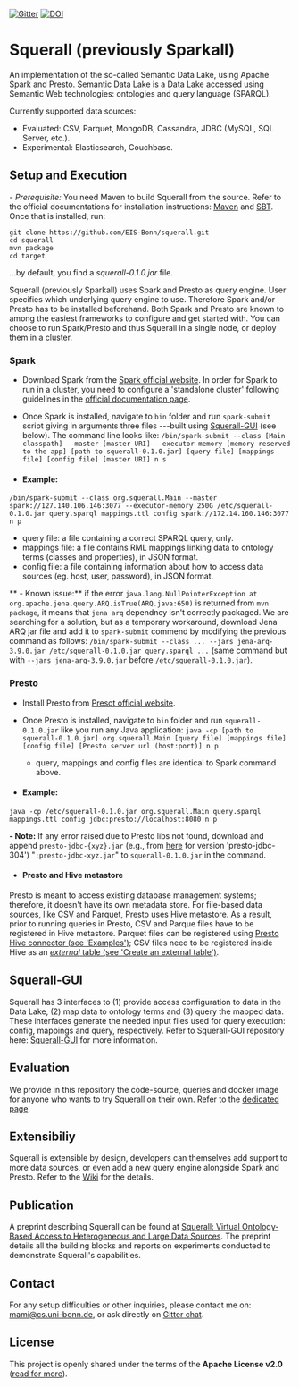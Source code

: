 [![Gitter](https://img.shields.io/gitter/room/DAVFoundation/DAV-Contributors.svg?style=flat-square)](https://gitter.im/squerall)
[![DOI](https://zenodo.org/badge/DOI/10.5281/zenodo.1247913.svg)](https://zenodo.org/record/1247913)

# Squerall (previously Sparkall)
An implementation of the so-called Semantic Data Lake, using Apache Spark and Presto. Semantic Data Lake is a Data Lake accessed using Semantic Web technologies: ontologies and query language (SPARQL).

Currently supported data sources:
- Evaluated: CSV, Parquet, MongoDB, Cassandra, JDBC (MySQL, SQL Server, etc.).
- Experimental: Elasticsearch, Couchbase.

## Setup and Execution
*- Prerequisite:* You need Maven to build Squerall from the source. Refer to the official documentations for installation instructions: [Maven](https://maven.apache.org/install.html) and [SBT](https://www.scala-sbt.org/1.0/docs/Setup.html). Once that is installed, run:
```
git clone https://github.com/EIS-Bonn/squerall.git
cd squerall
mvn package
cd target
```
...by default, you find a *squerall-0.1.0.jar* file.

Squerall (previously Sparkall) uses Spark and Presto as query engine. User specifies which underlying query engine to use. Therefore Spark and/or Presto has to be installed beforehand. Both Spark and Presto are known to among the easiest frameworks to configure and get started with. You can choose to run Spark/Presto and thus Squerall in a single node, or deploy them in a cluster.

### Spark
- Download Spark from the [Spark official website](https://spark.apache.org/downloads.html). In order for Spark to run in a cluster, you need to configure a 'standalone cluster' following guidelines in the [official documentation page](https://spark.apache.org/docs/2.2.0/spark-standalone.html).

- Once Spark is installed, navigate to `bin` folder and run `spark-submit` script giving in arguments three files ---built using [Squerall-GUI](https://github.com/EIS-Bonn/squerall-gui) (see below).
The command line looks like:
`/bin/spark-submit --class [Main classpath] --master [master URI] --executor-memory [memory reserved to the app] [path to squerall-0.1.0.jar] [query file] [mappings file] [config file] [master URI] n s`

- #### Example:
`/bin/spark-submit --class org.squerall.Main --master spark://127.140.106.146:3077 --executor-memory 250G /etc/squerall-0.1.0.jar query.sparql mappings.ttl config spark://172.14.160.146:3077 n p`

  * query file: a file containing a correct SPARQL query, only.
  * mappings file: a file contains RML mappings linking data to ontology terms (classes and properties), in JSON format.
  * config file: a file containing information about how to access data sources (eg. host, user, password), in JSON format.


  ** - Known issue:** if the error `java.lang.NullPointerException at org.apache.jena.query.ARQ.isTrue(ARQ.java:650)` is returned from `mvn package`, it means that `jena arq` dependncy isn't correctly packaged. We are searching for a solution, but as a temporary workaround, download Jena ARQ jar file and add it to `spark-submit` commend by modifying the previous command as follows: `/bin/spark-submit --class ... --jars jena-arq-3.9.0.jar /etc/squerall-0.1.0.jar query.sparql ...` (same command but with `--jars jena-arq-3.9.0.jar` before `/etc/squerall-0.1.0.jar`).

### Presto
- Install Presto from [Presot official website](https://prestodb.io/docs/current/installation/deployment.html).
- Once Presto is installed, navigate to `bin` folder and run `squerall-0.1.0.jar` like you run any Java application:
`java -cp [path to squerall-0.1.0.jar] org.squerall.Main [query file] [mappings file] [config file] [Presto server url (host:port)] n p`

  * query, mappings and config files are identical to Spark command above.

- #### Example:
`java -cp /etc/squerall-0.1.0.jar org.squerall.Main query.sparql mappings.ttl config jdbc:presto://localhost:8080 n p`

  **- Note:** If any error raised due to Presto libs not found, download and append `presto-jdbc-{xyz}.jar` (e.g., from [here](http://central.maven.org/maven2/io/prestosql/presto-jdbc/304/presto-jdbc-304.jar
) for version 'presto-jdbc-304') "`:presto-jdbc-xyz.jar`" to `squerall-0.1.0.jar` in the command.

- #### Presto and Hive metastore
Presto is meant to access existing database management systems; therefore, it doesn't have its own metadata store. For file-based data sources, like CSV and Parquet, Presto uses Hive metastore. As a result, prior to running queries in Presto, CSV and Parque files have to be registered in Hive metastore. Parquet files can be registered using [Presto Hive connector (see 'Examples')](https://prestodb.io/docs/current/connector/hive.html); CSV files need to be registered inside Hive as an [*external* table (see 'Create an external table')](https://docs.hortonworks.com/HDPDocuments/HDP2/HDP-2.6.5/bk_data-access/content/moving_data_from_hdfs_to_hive_external_table_method.html).

## Squerall-GUI
Squerall has 3 interfaces to (1) provide access configuration to data in the Data Lake, (2) map data to ontology terms and (3) query the mapped data. These interfaces generate the needed input files used for query execution: config, mappings and query, respectively. Refer to Squerall-GUI repository here: [Squerall-GUI](https://github.com/EIS-Bonn/squerall-gui) for more information.

## Evaluation
We provide in this repository the code-source, queries and docker image for anyone who wants to try Squerall on their own. Refer to the [dedicated page](https://github.com/EIS-Bonn/Squerall/tree/master/evaluation).

## Extensibiliy
Squerall is extensible by design, developers can themselves add support to more data sources, or even add a new query engine alongside Spark and Presto. Refer to the [Wiki](https://github.com/EIS-Bonn/Squerall/wiki/Extending-Squerall) for the details.

## Publication
A preprint describing Squerall can be found at [Squerall: Virtual Ontology-Based Access to
Heterogeneous and Large Data Sources](http://www.semantic-web-journal.net/system/files/swj1957.pdf). The preprint details all the building blocks and reports on experiments conducted to demonstrate Squerall's capabilities.

## Contact
For any setup difficulties or other inquiries, please contact me on: mami@cs.uni-bonn.de, or ask directly on [Gitter chat](https://gitter.im/squerall).

License
-------

This project is openly shared under the terms of the __Apache License
v2.0__ ([read for more](./LICENSE)).
